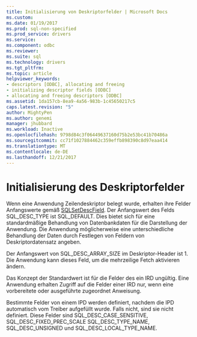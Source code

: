 ```yaml
---
title: Initialisierung von Deskriptorfelder | Microsoft Docs
ms.custom: 
ms.date: 01/19/2017
ms.prod: sql-non-specified
ms.prod_service: drivers
ms.service: 
ms.component: odbc
ms.reviewer: 
ms.suite: sql
ms.technology: drivers
ms.tgt_pltfrm: 
ms.topic: article
helpviewer_keywords:
- descriptors [ODBC], allocating and freeing
- initializing descriptor fields [ODBC]
- allocating and freeing descriptors [ODBC]
ms.assetid: 1da157cb-8ea9-4a56-983b-1c45650217c5
caps.latest.revision: "5"
author: MightyPen
ms.author: genemi
manager: jhubbard
ms.workload: Inactive
ms.openlocfilehash: 9798d84c3f06449637160d75b2e53bc41b70486a
ms.sourcegitcommit: cc71f1027884462c359effb898390c8d97eaa414
ms.translationtype: MT
ms.contentlocale: de-DE
ms.lasthandoff: 12/21/2017
---
```

# <a name="initialization-of-descriptor-fields"></a>Initialisierung des Deskriptorfelder
Wenn eine Anwendung Zeilendeskriptor belegt wurde, erhalten ihre Felder Anfangswerte gemäß [SQLSetDescField](../../../odbc/reference/syntax/sqlsetdescfield-function.md). Der Anfangswert des Felds SQL_DESC_TYPE ist SQL_DEFAULT. Dies bietet sich für eine standardmäßige Behandlung von Datenbankdaten für die Darstellung der Anwendung. Die Anwendung möglicherweise eine unterschiedliche Behandlung der Daten durch Festlegen von Feldern von Deskriptordatensatz angeben.  
  
 Der Anfangswert von SQL_DESC_ARRAY_SIZE im Deskriptor-Header ist 1. Die Anwendung kann dieses Feld, um die mehrzeilige Fetch aktivieren ändern.  
  
 Das Konzept der Standardwert ist für die Felder des ein IRD ungültig. Eine Anwendung erhalten Zugriff auf die Felder einer IRD nur, wenn eine vorbereitete oder ausgeführte zugeordnet Anweisung.  
  
 Bestimmte Felder von einem IPD werden definiert, nachdem die IPD automatisch vom Treiber aufgefüllt wurde. Falls nicht, sind sie nicht definiert. Diese Felder sind SQL_DESC_CASE_SENSITIVE, SQL_DESC_FIXED_PREC_SCALE SQL_DESC_TYPE_NAME, SQL_DESC_UNSIGNED und SQL_DESC_LOCAL_TYPE_NAME.
